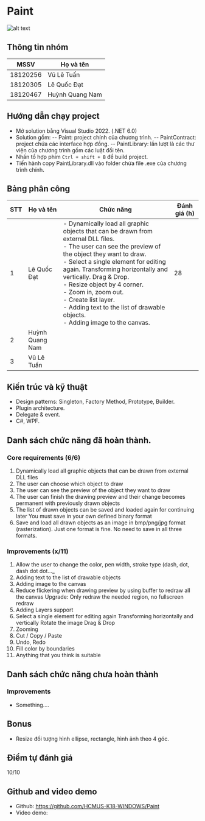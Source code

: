 # Paint
![alt text](https://i.imgur.com/xZfDTpq.png)
## Thông tin nhóm

|MSSV|Họ và tên  |
|--|--|
| 18120256 |Vũ Lê Tuấn  |
| 18120305 |Lê Quốc Đạt  |
| 18120467 |Huỳnh Quang Nam  |

## Hướng dẫn chạy project

- Mở solution bằng Visual Studio 2022. (.NET 6.0)
- Solution gồm:
-- Paint: project chính của chương trình.
-- PaintContract: project chứa các interface hợp đồng. 
-- PaintLibrary: lần lượt là các thư viện của chương trình gồm các luật đổi tên.
- Nhấn tổ hợp phím `Ctrl + shift + B` để build project.
- Tiến hành copy PaintLibrary.dll vào folder chứa file .exe của chương trình chính.
## Bảng phân công

|STT|Họ và tên | Chức năng|Đánh giá (h)|
|--|--|--|--|
| 1 |Lê Quốc Đạt | - Dynamically load all graphic objects that can be drawn from external DLL files.<br> - The user can see the preview of the object they want to draw. <br> - Select a single element for editing again. Transforming horizontally and vertically. Drag & Drop. <br>- Resize object by 4 corner. <br> - Zoom in, zoom out. <br> - Create list layer. <br> - Adding text to the list of drawable objects. <br> - Adding image to the canvas.|28|
| 2 | Huỳnh Quang Nam | 
| 3 | Vũ Lê Tuấn | 

## Kiến trúc và kỹ thuật

-   Design patterns: Singleton, Factory Method, Prototype, Builder.
-   Plugin architecture.
-   Delegate & event.
- C#, WPF.

## Danh sách chức năng đã hoàn thành.

###  Core requirements (6/6)
1.  Dynamically load all graphic objects that can be drawn from external DLL files
2.  The user can choose which object to draw
3.  The user can see the preview of the object they want to draw
4.  The user can finish the drawing preview and their change becomes permanent with previously drawn objects
5.  The list of drawn objects can be saved and loaded again for continuing later
You must save in your own defined binary format
7.  Save and load all drawn objects as an image in bmp/png/jpg format (rasterization). Just one format is fine. No need to save in all three formats.
### Improvements (x/11)
1.  Allow the user to change the color, pen width, stroke type (dash, dot, dash dot dot..._
2.  Adding text to the list of drawable objects
3.  Adding image to the canvas
4.  Reduce flickering when drawing preview by using buffer to redraw all the canvas
    Upgrade: Only redraw the needed region, no fullscreen redraw
5.  Adding Layers support
6.  Select a single element for editing again
    Transforming horizontally and vertically
    Rotate the image
    Drag & Drop
7.  Zooming
8.  Cut / Copy / Paste
9.  Undo, Redo
10.  Fill color by boundaries
11.  Anything that you think is suitable
## Danh sách chức năng chưa hoàn thành
### Improvements
- Something....
## Bonus
- Resize đối tượng hình ellipse, rectangle, hình ảnh theo 4 góc.
## Điểm tự đánh giá
10/10
## Github and video demo
- Github: https://github.com/HCMUS-K18-WINDOWS/Paint
- Video demo: 
